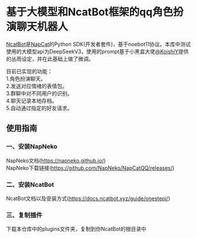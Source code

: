 # 基于大模型和NcatBot框架的qq角色扮演聊天机器人
[NcatBot](https://github.com/liyihao1110/ncatbot)是[NapCat](https://github.com/NapNeko/NapCatQQ)的Python SDK(开发者套件)，基于noebot11协议。本库中测试使用的大模型api为DeepSeekV3，使用的prompt基于小黑盒大佬[@KoishiY](https://www.xiaoheihe.cn/app/user/profile/21866880)提供的丛雨设定，并在此基础上做了微调。

目前已实现的功能：  
1.角色扮演聊天。  
2.发送对应情绪的表情包。  
3.群聊中对不同用户的识别。  
4.聊天记录本地存档。  
5.自动通过指定的好友请求。  

## 使用指南
### 一、安装NapNeko
NapNeko文档(https://napneko.github.io/)  
NapNeko下载链接(https://github.com/NapNeko/NapCatQQ/releases/)

### 二、安装NcatBot
NcatBot文档以及安装方式(https://docs.ncatbot.xyz/guide/onestepi/)

### 三、复制插件
下载本仓库中的plugins文件夹，复制到你NcatBot的根目录中
